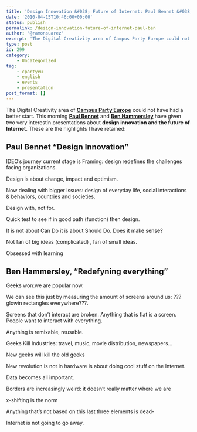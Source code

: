 ```yaml
---
title: 'Design Innovation &#038; Future of Internet: Paul Bennet &#038; Ben Hammersley at Campus Party Europe'
date: '2010-04-15T10:46:00+00:00'
status: publish
permalink: /design-innovation-future-of-internet-paul-ben
author: '@ramonsuarez'
excerpt: 'The Digital Creativity area of Campus Party Europe could not have had a better start. This morning Paul Bennet and Ben Hammersley have given two very interestin presentations about design innovation and the future of Internet. These are the highli...'
type: post
id: 299
category:
    - Uncategorized
tag:
    - cpartyeu
    - english
    - events
    - presentation
post_format: []
---
```

The Digital Creativity area of **[Campus Party Europe](http://blog.campus-party.eu/ "Campus Party Europe Madrid 2010")** could not have had a better start. This morning [**Paul Bennet**](http://www.ted.com/talks/paul_bennett_finds_design_in_the_details.html "Paul Bennet finds design in small things, TED talk") and **[Ben Hammersley](http://benhammersley.com/ "Ben Hammersley's blog")** have given two very interestin presentations about **design innovation and the future of Internet**. These are the highlights I have retained:

Paul Bennet “Design Innovation”
-------------------------------

IDEO’s journey current stage is Framing: design redefines the challenges facing organizations.

Design is about change, impact and optimism.

Now dealing with bigger issues: design of everyday life, social interactions &amp; behaviors, countries and societies.

Design with, not for.

Quick test to see if in good path (function) then design.

It is not about Can Do it is about Should Do. Does it make sense?

Not fan of big ideas (complicated) , fan of small ideas.

Obsessed with learning

Ben Hammersley, “Redefyning everything”
---------------------------------------

Geeks won:we are popular now.

We can see this just by measuring the amount of screens around us: ???glowin rectangles everywhere???.

Screens that don’t interact are broken. Anything that is flat is a screen. People want to interact with everything.

Anything is remixable, reusable.

Geeks Kill Industries: travel, music, movie distribution, newspapers…

New geeks will kill the old geeks

New revolution is not in hardware is about doing cool stuff on the Internet.

Data becomes all important.

Borders are increasingly weird: it doesn’t really matter where we are

x-shifting is the norm

Anything that’s not based on this last three elements is dead-

Internet is not going to go away.